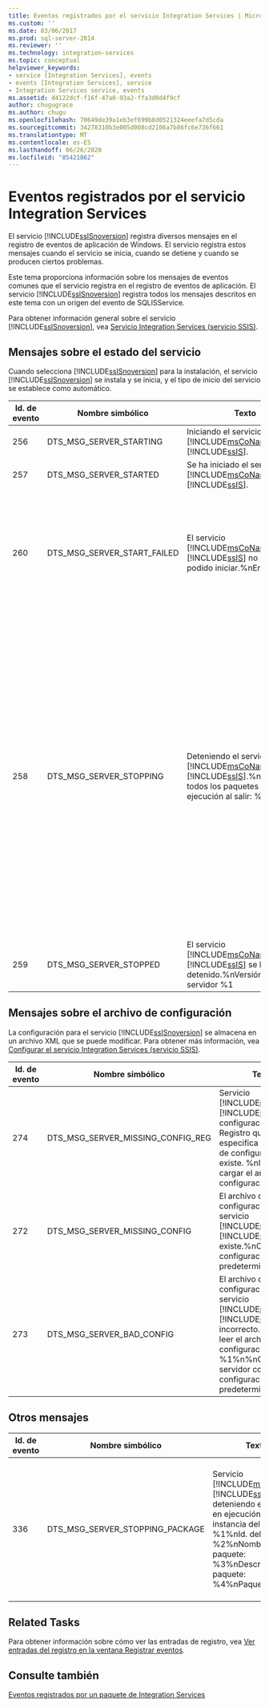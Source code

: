 ```yaml
---
title: Eventos registrados por el servicio Integration Services | Microsoft Docs
ms.custom: ''
ms.date: 03/06/2017
ms.prod: sql-server-2014
ms.reviewer: ''
ms.technology: integration-services
ms.topic: conceptual
helpviewer_keywords:
- service [Integration Services], events
- events [Integration Services], service
- Integration Services service, events
ms.assetid: d4122dcf-f16f-47a0-93a2-ffa3d0d4f9cf
author: chugugrace
ms.author: chugu
ms.openlocfilehash: 70649de39a1eb3ef699b8d0521324eeefa7d5cda
ms.sourcegitcommit: 34278310b3e005d008cd2106a7b86fc6e736f661
ms.translationtype: MT
ms.contentlocale: es-ES
ms.lasthandoff: 06/26/2020
ms.locfileid: "85421862"
---
```

# <a name="events-logged-by-the-integration-services-service"></a>Eventos registrados por el servicio Integration Services
  El servicio [!INCLUDE[ssISnoversion](../../includes/ssisnoversion-md.md)] registra diversos mensajes en el registro de eventos de aplicación de Windows. El servicio registra estos mensajes cuando el servicio se inicia, cuando se detiene y cuando se producen ciertos problemas.  
  
 Este tema proporciona información sobre los mensajes de eventos comunes que el servicio registra en el registro de eventos de aplicación. El servicio [!INCLUDE[ssISnoversion](../../includes/ssisnoversion-md.md)] registra todos los mensajes descritos en este tema con un origen del evento de SQLISService.  
  
 Para obtener información general sobre el servicio [!INCLUDE[ssISnoversion](../../includes/ssisnoversion-md.md)], vea [Servicio Integration Services &#40;servicio SSIS&#41;](integration-services-service-ssis-service.md).  
  
## <a name="messages-about-the-status-of-the-service"></a>Mensajes sobre el estado del servicio  
 Cuando selecciona [!INCLUDE[ssISnoversion](../../includes/ssisnoversion-md.md)] para la instalación, el servicio [!INCLUDE[ssISnoversion](../../includes/ssisnoversion-md.md)] se instala y se inicia, y el tipo de inicio del servicio se establece como automático.  
  
|Id. de evento|Nombre simbólico|Texto|Notas|  
|--------------|-------------------|----------|-----------|  
|256|DTS_MSG_SERVER_STARTING|Iniciando el servicio [!INCLUDE[msCoName](../../includes/msconame-md.md)] [!INCLUDE[ssIS](../../includes/ssis-md.md)].|El servicio está a punto de iniciarse.|  
|257|DTS_MSG_SERVER_STARTED|Se ha iniciado el servicio [!INCLUDE[msCoName](../../includes/msconame-md.md)] [!INCLUDE[ssIS](../../includes/ssis-md.md)].|El servicio se ha iniciado.|  
|260|DTS_MSG_SERVER_START_FAILED|El servicio [!INCLUDE[msCoName](../../includes/msconame-md.md)] [!INCLUDE[ssIS](../../includes/ssis-md.md)] no se ha podido iniciar.%nError: %1|El servicio no se ha podido iniciar. Esta imposibilidad de iniciarse puede deberse a una instalación dañada o a una cuenta de servicio inapropiada.|  
|258|DTS_MSG_SERVER_STOPPING|Deteniendo el servicio [!INCLUDE[msCoName](../../includes/msconame-md.md)] [!INCLUDE[ssIS](../../includes/ssis-md.md)].%n%nDetener todos los paquetes en ejecución al salir: %1|El servicio se está deteniendo, y si se configura el servicio para ello, detendrá todos los paquetes en ejecución. Puede establecer un valor de verdadero o falso en el archivo de configuración que determina si el servicio detiene los paquetes en ejecución cuando el propio servicio se detiene. El mensaje para este evento incluye el valor de esta configuración.|  
|259|DTS_MSG_SERVER_STOPPED|El servicio [!INCLUDE[msCoName](../../includes/msconame-md.md)] [!INCLUDE[ssIS](../../includes/ssis-md.md)] se ha detenido.%nVersión de servidor %1|El servicio se ha detenido.|  
  
## <a name="messages-about-the-configuration-file"></a>Mensajes sobre el archivo de configuración  
 La configuración para el servicio [!INCLUDE[ssISnoversion](../../includes/ssisnoversion-md.md)] se almacena en un archivo XML que se puede modificar. Para obtener más información, vea [Configurar el servicio Integration Services &#40;servicio SSIS&#41;](../configuring-the-integration-services-service-ssis-service.md).  
  
|Id. de evento|Nombre simbólico|Texto|Notas|  
|--------------|-------------------|----------|-----------|  
|274|DTS_MSG_SERVER_MISSING_CONFIG_REG|Servicio [!INCLUDE[msCoName](../../includes/msconame-md.md)] [!INCLUDE[ssIS](../../includes/ssis-md.md)]: %nLa configuración del Registro que especifica el archivo de configuración no existe. %nIntentando cargar el archivo de configuración.|La entrada del Registro que contiene la ruta de acceso del archivo de configuración no existe o esta vacía.|  
|272|DTS_MSG_SERVER_MISSING_CONFIG|El archivo de configuración de servicio [!INCLUDE[msCoName](../../includes/msconame-md.md)] [!INCLUDE[ssIS](../../includes/ssis-md.md)] no existe.%nCargando la configuración predeterminada.|El archivo de configuración no existe en la ubicación especificada.|  
|273|DTS_MSG_SERVER_BAD_CONFIG|El archivo de configuración de servicio [!INCLUDE[msCoName](../../includes/msconame-md.md)] [!INCLUDE[ssIS](../../includes/ssis-md.md)] es incorrecto.%nError al leer el archivo de configuración: %1%n%nCargando el servidor con la configuración predeterminada.|El archivo de configuración no se puede leer o no es válido. Este error puede ser el resultado de un error de sintaxis XML en el archivo.|  
  
## <a name="other-messages"></a>Otros mensajes  
  
|Id. de evento|Nombre simbólico|Texto|Notas|  
|--------------|-------------------|----------|-----------|  
|336|DTS_MSG_SERVER_STOPPING_PACKAGE|Servicio [!INCLUDE[msCoName](../../includes/msconame-md.md)] [!INCLUDE[ssIS](../../includes/ssis-md.md)]: deteniendo el paquete en ejecución.%nId. de instancia del paquete: %1%nId. del paquete: %2%nNombre del paquete: %3%nDescripción del paquete: %4%nPaquete|El servicio está intentando detener un paquete en ejecución. Puede supervisar y detener los paquetes en ejecución en [!INCLUDE[ssManStudio](../../includes/ssmanstudio-md.md)]. Para obtener información sobre cómo administrar paquetes en [!INCLUDE[ssManStudio](../../includes/ssmanstudio-md.md)], vea [Administración de paquetes &#40;servicio SSIS&#41;](package-management-ssis-service.md).|  
  
## <a name="related-tasks"></a>Related Tasks  
 Para obtener información sobre cómo ver las entradas de registro, vea [Ver entradas del registro en la ventana Registrar eventos](../view-log-entries-in-the-log-events-window.md).  
  
## <a name="see-also"></a>Consulte también  
 [Eventos registrados por un paquete de Integration Services](../performance/events-logged-by-an-integration-services-package.md)  
  
  
